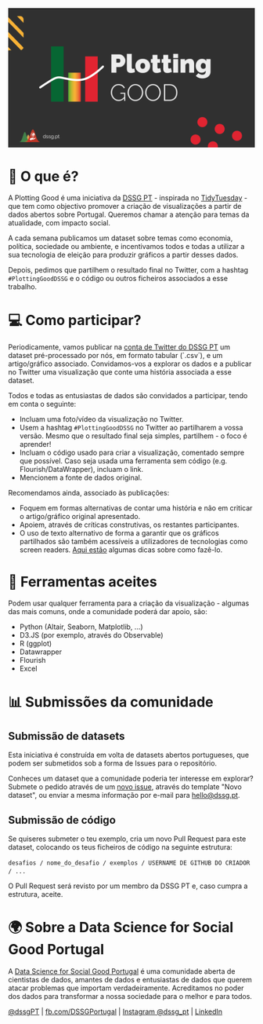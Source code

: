 <img src="imagens/plottinGood_launch.png" width="628" style="text-align:center;"/>

# 🤔 O que é?

A Plotting Good é uma iniciativa da [DSSG PT](www.dssg.pt) - inspirada no [TidyTuesday](https://github.com/rfordatascience/tidytuesday) - que tem como objectivo promover a criação de visualizações a partir de dados abertos sobre Portugal. Queremos chamar a atenção para temas da atualidade, com impacto social.

A cada semana publicamos um dataset sobre temas como economia, política, sociedade ou ambiente,  e incentivamos todos e todas a utilizar a sua tecnologia de eleição para produzir gráficos a partir desses dados. 

Depois, pedimos que partilhem o resultado final no Twitter, com a hashtag `#PlottingGoodDSSG` e o código ou outros ficheiros associados a esse trabalho.

# 💻 Como participar?

Periodicamente, vamos publicar na [conta de Twitter do DSSG PT](https://twitter.com/dssgpt) um dataset pré-processado por nós, em formato tabular (`.csv´), e um artigo/gráfico associado. Convidamos-vos a explorar os dados e a publicar no Twitter uma visualização que conte uma história associada a esse dataset.

Todos e todas as entusiastas de dados são convidados a participar, tendo em conta o seguinte:

- Incluam uma foto/vídeo da visualização no Twitter.
- Usem a hashtag `#PlottingGoodDSSG` no Twitter ao partilharem a vossa versão. Mesmo que o resultado final seja simples, partilhem - o foco é aprender!
- Incluam o código usado para criar a visualização, comentado sempre que possível. Caso seja usada uma ferramenta sem código (e.g. Flourish/DataWrapper), incluam o link. 
- Mencionem a fonte de dados original.

Recomendamos ainda, associado às publicações:

- Foquem em formas alternativas de contar uma história e não em criticar o artigo/gráfico original apresentado.
- Apoiem, através de críticas construtivas, os restantes participantes.
- O uso de texto alternativo de forma a garantir que os gráficos partilhados são também acessíveis a utilizadores de tecnologias como screen readers. [Aqui estão](https://medium.com/nightingale/writing-alt-text-for-data-visualization-2a218ef43f81) algumas dicas sobre como fazê-lo.

# 🔨 Ferramentas aceites

Podem usar qualquer ferramenta para a criação da visualização - algumas das mais comuns, onde a comunidade poderá dar apoio, são:
- Python (Altair, Seaborn, Matplotlib, ...)
- D3.JS (por exemplo, através do Observable)
- R (ggplot)
- Datawrapper
- Flourish
- Excel

# 📊 Submissões da comunidade

## Submissão de datasets
Esta iniciativa é construída em volta de datasets abertos portugueses, que podem ser submetidos sob a forma de Issues para o repositório.

Conheces um dataset que a comunidade poderia ter interesse em explorar? Submete o pedido através de um [novo issue](https://github.com/dssgPT/Plotting-Good-DSSG/issues/new/choose), através do template "Novo dataset", ou enviar a mesma informação por e-mail para hello@dssg.pt. 

## Submissão de código
Se quiseres submeter o teu exemplo, cria um novo Pull Request para este dataset, colocando os teus ficheiros de código na seguinte estrutura:

``` desafios / nome_do_desafio / exemplos / USERNAME DE GITHUB DO CRIADOR / ... ```

O Pull Request será revisto por um membro da DSSG PT e, caso cumpra a estrutura, aceite. 

# 🌍 Sobre a Data Science for Social Good Portugal

A [Data Science for Social Good Portugal](https://www.dssg.pt) é uma comunidade aberta de cientistas de dados, amantes de dados e entusiastas de dados que querem atacar problemas que importam verdadeiramente. Acreditamos no poder dos dados para transformar a nossa sociedade para o melhor e para todos.

[@dssgPT](https://twitter.com/dssgpt) | [fb.com/DSSGPortugal](https://facebook.com/DSSGPortugal/) | [Instagram @dssg_pt](https://instagram.com/dssg_pt/) | [LinkedIn](https://linkedin.com/company/dssg-portugal)
